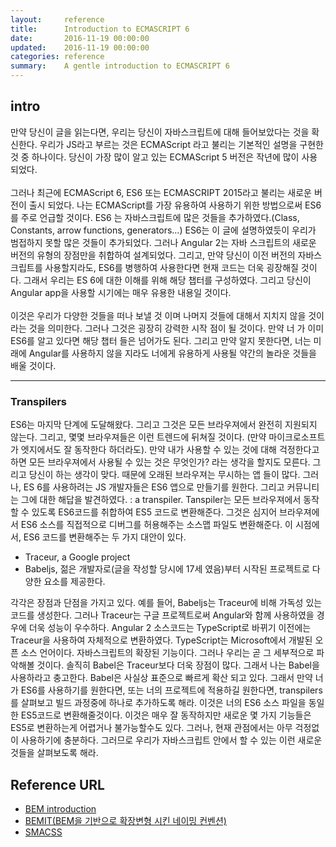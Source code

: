 ```yaml
---
layout:     reference
title:      Introduction to ECMASCRIPT 6
date:       2016-11-19 00:00:00
updated:    2016-11-19 00:00:00
categories: reference
summary:    A gentle introduction to ECMASCRIPT 6
---
```





## intro

만약 당신이 글을 읽는다면, 우리는 당신이 자바스크립트에 대해 들어보았다는 것을 확신한다. 우리가 JS라고 부르는 것은 ECMAScript 라고 불리는 기본적인 설명을 구현한 것 중 하나이다. 당신이 가장 많이 알고 있는 ECMAScript 5 버전은 작년에 많이 사용되었다. <br/><br/>
그러나 최근에 ECMAScript 6, ES6 또는 ECMASCRIPT 2015라고 불리는 새로운 버전이 출시 되었다. 나는 ECMAScript를 가장 유용하여 사용하기 위한 방법으로써 ES6를 주로 언급할 것이다. ES6 는 자바스크립트에 많은 것들을 추가하였다.(Class, Constants, arrow functions, generators…)
ES6는 이 글에 설명하였듯이 우리가 범접하지 못할 많은 것들이 추가되었다. 그러나 Angular 2는 자바 스크립트의 새로운 버전의 유형의 장점만을 취합하여 설계되었다. 그리고, 만약 당신이 이전 버전의 자바스크립트를 사용할지라도, ES6를 병행하여 사용한다면 현재 코드는 더욱 굉장해질 것이다. 그래서 우리는 ES 6에 대한 이해를 위해 해당 챕터를 구성하였다. 그리고 당신이 Angular app을 사용할 시기에는 매우 유용한 내용일 것이다. <br/><br/>
이것은 우리가 다양한 것들을 떠나 보낼 것 이며 나머지 것들에 대해서 지치지 않을 것이라는 것을 의미한다. 그러나 그것은 굉장히 강력한 시작 점이 될 것이다. 만약 너 가 이미 ES6를 알고 있다면 해당 챕터 들은 넘어가도 된다. 그리고 만약 알지 못한다면, 너는 미래에 Angular를 사용하지 않을 지라도 너에게 유용하게 사용될 약간의 놀라운 것들을 배울 것이다.


**************************************************************************************************

### Transpilers

ES6는 마지막 단계에 도달해왔다. 그리고 그것은 모든 브라우져에서 완전히 지원되지 않는다. 그리고, 몇몇 브라우져들은 이런 트렌드에 뒤쳐질 것이다. (만약 마이크로소프트가 엣지에서도 잘 동작한다 하더라도). 만약 내가 사용할 수 있는 것에 대해 걱정한다고 하면 모든 브라우져에서 사용될 수 있는 것은 무엇인가? 라는 생각을 할지도 모른다. 그리고 당신이 하는 생각이 맞다. 때문에 오래된 브라우져는 무시하는 앱 들이 많다. 그러나, ES 6를 사용하려는 JS 개발자들은 ES6 앱으로 만들기를 원한다. 그리고 커뮤니티는 그에 대한 해답을 발견하였다. : a transpiler.
Tanspiler는 모든 브라우져에서 동작할 수 있도록 ES6코드를 취합하여 ES5 코드로 변환해준다. 그것은 심지어 브라우져에서 ES6 소스를 직접적으로 디버그를 허용해주는 소스맵 파일도 변환해준다. 이 시점에서, ES6 코드를 변환해주는 두 가지 대안이 있다. 

-	Traceur, a Google project
-	Babeljs, 젊은 개발자로(글을 작성할 당시에 17세 였음)부터 시작된 프로젝트로 다양한 요소를 제공한다. 

각각은 장점과 단점을 가지고 있다. 예를 들어, Babeljs는 Traceur에 비해 가독성 있는 코드를 생성한다. 그러나 Traceur는 구글 프로젝트로써 Angular와 함께 사용하였을 경우에 더욱 성능이 우수하다. Angular 2 소스코드는 TypeScript로 바뀌기 이전에는 Traceur을 사용하여 자체적으로 변환하였다. TypeScript는 Microsoft에서 개발된 오픈 소스 언어이다. 자바스크립트의 확장된 기능이다. 그러나 우리는 곧 그 세부적으로 파악해볼 것이다. 
솔직히 Babel은 Traceur보다 더욱 장점이 많다. 그래서 나는 Babel을 사용하라고 충고한다. Babel은 사실상 표준으로 빠르게 확산 되고 있다. 
그래서 만약 너가 ES6를 사용하기를 원한다면, 또는 너의 프로젝트에 적용하길 원한다면, transpilers를 살펴보고 빌드 과정중에 하나로 추가하도록 해라. 이것은 너의 ES6 소스 파일을 동일한 ES5코드로 변환해줄것이다. 이것은 매우 잘 동작하지만 새로운 몇 가지 기능들은 ES5로 변환하는게 어렵거나 불가능할수도 있다. 그러나, 현재 관점에서는 아무 걱정없이 사용하기에 충분하다. 그러므로 우리가 자바스크립트 안에서 할 수 있는 이런 새로운 것들을 살펴보도록 해라.



## Reference URL
- [BEM introduction](http://getbem.com/introduction/)
- [BEMIT(BEM을 기반으로 확장변형 시킨 네이밍 컨벤션)](http://csswizardry.com/2015/08/bemit-taking-the-bem-naming-convention-a-step-further/)
- [SMACSS](https://smacss.com/)